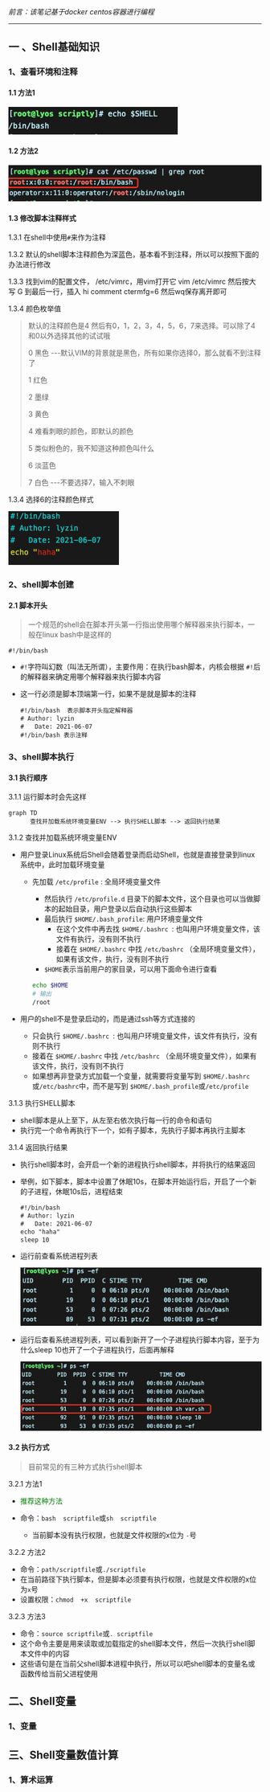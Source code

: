 *前言：该笔记基于docker centos容器进行编程*

------

## 一 、Shell基础知识

### 1、查看环境和注释

#### 1.1 方法1

![image-20210607143509105](shell%E7%BC%96%E7%A8%8B.assets/image-20210607143509105.png)

#### 1.2 方法2

![image-20210607143536952](shell%E7%BC%96%E7%A8%8B.assets/image-20210607143536952.png)

#### 1.3 修改脚本注释样式

1.3.1 在shell中使用`#`来作为注释

1.3.2 默认的shell脚本注释颜色为深蓝色，基本看不到注释，所以可以按照下面的办法进行修改

1.3.3 找到vim的配置文件，  /etc/vimrc，用vim打开它  vim /etc/vimrc  然后按大写  G 到最后一行，插入 hi comment ctermfg=6 然后wq保存离开即可

1.3.4 颜色枚举值

> 默认的注释颜色是4  然后有0，1，2，3，4，5，6，7来选择。可以除了4和0以外选择其他的试试哦
>
> 0 黑色  ---默认VIM的背景就是黑色，所有如果你选择0，那么就看不到注释了
>
> 1  红色
>
> 2 墨绿
>
> 3 黄色
>
> 4 难看刺眼的颜色，即默认的颜色
>
> 5 类似粉色的，我不知道这种颜色叫什么
>
> 6 淡蓝色
>
> 7 白色 ---不要选择7，输入不刺眼

1.3.4 选择6的注释颜色样式

![image-20210607144910720](shell%E7%BC%96%E7%A8%8B.assets/image-20210607144910720.png)



### 2、shell脚本创建

#### 2.1 脚本开头

> 一个规范的shell会在脚本开头第一行指出使用哪个解释器来执行脚本，一般在linux bash中是这样的

```shell
#!/bin/bash
```

- `#!`字符叫幻数（叫法无所谓），主要作用：在执行bash脚本，内核会根据 `#!`后的解释器来确定用哪个解释器来执行脚本内容

- 这一行必须是脚本顶端第一行，如果不是就是脚本的注释

  ```shell	
  #!/bin/bash  表示脚本开头指定解释器
  # Author: lyzin
  #   Date: 2021-06-07
  #!/bin/bash 表示注释
  ```

### 3、shell脚本执行

#### 3.1 执行顺序

3.1.1 运行脚本时会先这样

```mermaid
graph TD
	  查找并加载系统环境变量ENV --> 执行SHELL脚本 --> 返回执行结果 
```

3.1.2 查找并加载系统环境变量ENV

- 用户登录Linux系统后Shell会随着登录而启动Shell，也就是直接登录到linux系统中，此时加载环境变量

  - 先加载  `/etc/profile`  : 全局环境变量文件

    - 然后执行  `/etc/profile.d` 目录下的脚本文件，这个目录也可以当做脚本的起始目录，用户登录以后自动执行这些脚本
    - 最后执行 `$HOME/.bash_profile`: 用户环境变量文件
      - 在这个文件中再去找 `$HOME/.bashrc `: 也叫用户环境变量文件，该文件有执行，没有则不执行
      - 接着在 `$HOME/.bashrc` 中找 `/etc/bashrc` （全局环境变量文件），如果有该文件，执行，没有则不执行
    - `$HOME`表示当前用户的家目录，可以用下面命令进行查看

    ```bash
    echo $HOME
    # 输出
    /root
    ```

- 用户的shell不是登录启动的，而是通过ssh等方式连接的

  - 只会执行 `$HOME/.bashrc `: 也叫用户环境变量文件，该文件有执行，没有则不执行
  - 接着在 `$HOME/.bashrc` 中找 `/etc/bashrc` （全局环境变量文件），如果有该文件，执行，没有则不执行
  - 如果想再非登录方式加载一个变量，就需要将变量写到 `$HOME/.bashrc` 或`/etc/bashrc`中，而不是写到 `$HOME/.bash_profile`或`/etc/profile`  

3.1.3 执行SHELL脚本

- shell脚本是从上至下，从左至右依次执行每一行的命令和语句
- 执行完一个命令再执行下一个，如有子脚本，先执行子脚本再执行主脚本

3.1.4 返回执行结果 

- 执行shell脚本时，会开启一个新的进程执行shell脚本，并将执行的结果返回

- 举例，如下脚本，脚本中设置了休眠10s，在脚本开始运行后，开启了一个新的子进程，休眠10s后，进程结束

  ```shell
  #!/bin/bash
  # Author: lyzin
  #   Date: 2021-06-07
  echo "haha"
  sleep 10
  ```

- 运行前查看系统进程列表

  ![image-20210607153410182](shell%E7%BC%96%E7%A8%8B.assets/image-20210607153410182.png)

- 运行后查看系统进程列表，可以看到新开了一个子进程执行脚本内容，至于为什么sleep 10也开了一个子进程执行，后面再解释

  ![image-20210607153523778](shell%E7%BC%96%E7%A8%8B.assets/image-20210607153523778.png)





#### 3.2 执行方式

> 目前常见的有三种方式执行shell脚本

3.2.1 方法1

- <font color='green'>推荐这种方法</font>

- 命令：`bash  scriptfile`或`sh  scriptfile`	
  - 当前脚本没有执行权限，也就是文件权限的x位为 `-`号

3.2.2 方法2

- 命令：`path/scriptfile`或`./scriptfile`
- 在当前路径下执行脚本，但是脚本必须要有执行权限，也就是文件权限的x位为`x`号
- 设置权限：`chmod  +x  scriptfile`

3.2.3 方法3

- 命令：`source scriptfile`或`. scriptfile`
- 这个命令主要是用来读取或加载指定的shell脚本文件，然后一次执行shell脚本文件中的内容
- 这些语句是在当前父shell脚本进程中执行，所以可以吧shell脚本的变量名或函数传给当前父进程使用	



## 二、Shell变量

### 1、变量



## 三、Shell变量数值计算

### 1、算术运算